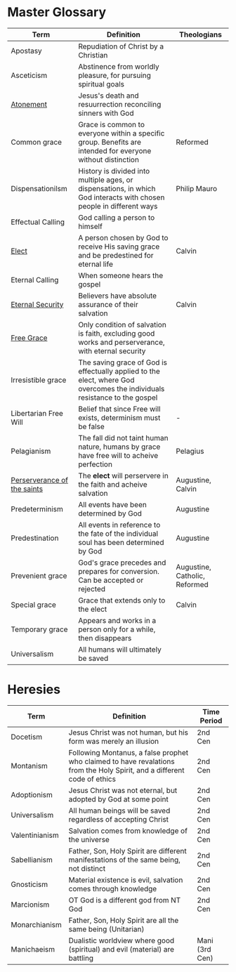# Master Glossary
| Term | Definition| Theologians | 
| ---- | --------- | ----------- | 
| Apostasy | Repudiation of Christ by a Christian |  |
| Asceticism | Abstinence from worldly pleasure, for pursuing spiritual goals |  |
| [Atonement](Atonement.md) | Jesus's death and resuurrection reconciling sinners with God |  |
| Common grace | Grace is common to everyone within a specific group. Benefits are intended for everyone without distinction | Reformed |
| Dispensationilsm | History is divided into multiple ages, or dispensations, in which God interacts with chosen people in different ways | Philip Mauro |
| Effectual Calling | God calling a person to himself |  |
| [Elect](Election.md) | A person chosen by God to receive His saving grace and be predestined for eternal life | Calvin |
| Eternal Calling | When someone hears the gospel |  |
| [Eternal Security](Eternal_Security.md) | Believers have absolute assurance of their salvation | Calvin |
| [Free Grace](Free_Grace.md) | Only condition of salvation is faith, excluding good works and perserverance, with eternal security |  |
| Irresistible grace | The saving grace of God is effectually applied to the elect, where God overcomes the individuals resistance to the gospel |  |
| Libertarian Free Will | Belief that since Free will exists, determinism must be false | - |
| Pelagianism | The fall did not taint human nature, humans by grace have free will to acheive perfection | Pelagius |
| [Perserverance of the saints](Perserverance_Of_The_Saints.md) | The **elect** will perservere in the faith and acheive salvation | Augustine, Calvin |
| Predeterminism | All events have been determined by God | Augustine |
| Predestination | All events in reference to the fate of the individual soul has been determined by God | Augustine |
| Prevenient grace | God's grace precedes and prepares for conversion. Can be accepted or rejected | Augustine, Catholic, Reformed |
| Special grace | Grace that extends only to the elect | Calvin |
| Temporary grace | Appears and works in a person only for a while, then disappears |  |
| Universalism | All humans will ultimately be saved |  |


# Heresies
| Term | Definition| Time Period | 
| ---- | --------- | ----------- | 
| Docetism | Jesus Christ was not human, but his form was merely an illusion | 2nd Cen |
| Montanism | Following Montanus, a false prophet who claimed to have revalations from the Holy Spirit, and a different code of ethics  | 2nd Cen |
| Adoptionism | Jesus Christ was not eternal, but adopted by God at some point | 2nd Cen |
| Universalism | All human beings will be saved regardless of accepting Christ | 2nd Cen |
| Valentinianism | Salvation comes from knowledge of the universe | 2nd Cen |
| Sabellianism | Father, Son, Holy Spirit are different manifestations of the same being, not distinct | 2nd Cen |
| Gnosticism | Material existence is evil, salvation comes through knowledge | 2nd Cen |
| Marcionism | OT God is a different god from NT God | 2nd Cen |
| Monarchianism | Father, Son, Holy Spirit are all the same being (Unitarian) |  |
| Manichaeism | Dualistic worldview where good (spiritual) and evil (material) are battling | Mani (3rd Cen) |


